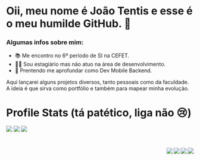 # Oii, meu nome é João Tentis e esse é o meu humilde GitHub. 👋
### Algumas infos sobre mim:

- 📚 Me encontro no 6º período de SI na CEFET.
- 🧑‍💼 Sou estagiário mas não atuo na área de desenvolvimento.
- 🌊 Prentendo me aprofundar como Dev Mobile Backend.

Aqui lançarei alguns projetos diversos, tanto pessoais como da faculdade. A ideia é que sirva como portfólio e também para mapear minha evolução.

# Profile Stats (tá patético, liga não 😢)

 ![](http://github-profile-summary-cards.vercel.app/api/cards/stats?username=jtentis&theme=2077)
 ![](http://github-profile-summary-cards.vercel.app/api/cards/most-commit-language?username=jtentis&theme=2077)
 ![](http://github-profile-summary-cards.vercel.app/api/cards/profile-details?username=jtentis&theme=2077) 

#

<div> 
    <a href="https://instagram.com/tnszpj" target="_blank"><img align="right" src="https://img.shields.io/badge/-Instagram-%23E4405F?style=for-the-badge&logo=instagram&logoColor=white" target="_blank"></a>
    <a href="https://discordapp.com/users/351138216570650624" target="_blank"><img align="right" src="https://img.shields.io/badge/Discord-7289DA?style=for-the-badge&logo=discord&logoColor=white" target="_blank"></a> 
    <a href = "mailto:jps.tentis@gmail.com"><img align="right" src="https://img.shields.io/badge/-Gmail-%23333?style=for-the-badge&logo=gmail&logoColor=white" target="_blank"></a>
    <a href="https://www.linkedin.com/in/jtentis" target="_blank"><img align="right" src="https://img.shields.io/badge/-LinkedIn-%230077B5?style=for-the-badge&logo=linkedin&logoColor=white" target="_blank"></a> 
</div>
